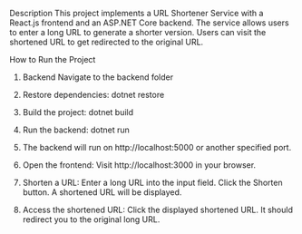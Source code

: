 Description
This project implements a URL Shortener Service with a React.js frontend and an ASP.NET Core backend. The service allows users to enter a long URL to generate a shorter version. Users can visit the shortened URL to get redirected to the original URL.


How to Run the Project
1. Backend
Navigate to the backend folder
2. Restore dependencies:
dotnet restore
3. Build the project:
dotnet build
4. Run the backend:
dotnet run
5. The backend will run on http://localhost:5000 or another specified port.


1. Open the frontend:
Visit http://localhost:3000 in your browser.

2. Shorten a URL:
Enter a long URL into the input field.
Click the Shorten button.
A shortened URL will be displayed.

3. Access the shortened URL:
Click the displayed shortened URL.
It should redirect you to the original long URL.


